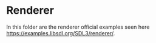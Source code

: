 # Renderer

In this folder are the renderer official examples seen here https://examples.libsdl.org/SDL3/renderer/.